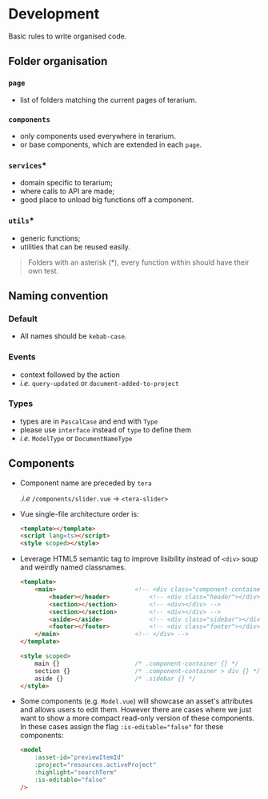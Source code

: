 # Development

Basic rules to write organised code.

## Folder organisation

### `page`
- list of folders matching the current pages of terarium.

### `components`
- only components used everywhere in terarium.
- or base components, which are extended in each `page`.

### `services`*
 - domain specific to terarium; 
 - where calls to API are made; 
 - good place to unload big functions off a component.

### `utils`*
 - generic functions; 
 - utilities that can be reused easily.

> Folders with an asterisk (*), every function within should have their own test.

## Naming convention

### Default
- All names should be `kebab-case`.

### Events
- context followed by the action
- _i.e._ `query-updated` or `document-added-to-project`

### Types
- types are in `PascalCase` and end with `Type`
- please use `interface` instead of `type` to define them
- _i.e._ `ModelType` or `DocumentNameType`

## Components

* Component name are preceded by `tera`

    _.i.e_ `/components/slider.vue` -> `<tera-slider>` 

* Vue single-file architecture order is: 
    ```html
    <template></template>
    <script lang=ts></script>
    <style scoped></style>
    ```

* Leverage HTML5 semantic tag to improve lisibility instead of `<div>` soup and weirdly named classnames.
    ```html
    <template>
        <main>                      <!-- <div class="component-container"> -->
            <header></header>           <!-- <div class="header"></div> -->
            <section></section>         <!-- <div></div> -->
            <section></section>         <!-- <div></div> -->
            <aside></aside>             <!-- <div class="sidebar"></div> -->
            <footer></footer>           <!-- <div class="footer"></div> -->
        </main>                     <!-- </div> -->
    </template>

    <style scoped>
        main {}                     /* .component-container {} */
        section {}                  /* .component-container > div {} */
        aside {}                    /* .sidebar {} */
    </style>
    ```

* Some components (e.g. `Model.vue`) will showcase an asset's attributes and allows users to edit them. However there are cases where we just want to show a more compact read-only version of these components. In these cases assign the flag `:is-editable="false"` for these components:
    ```html
    <model 
        :asset-id="previewItemId"
		:project="resources.activeProject" 
        :highlight="searchTerm"
        :is-editable="false"
    />
    ```
